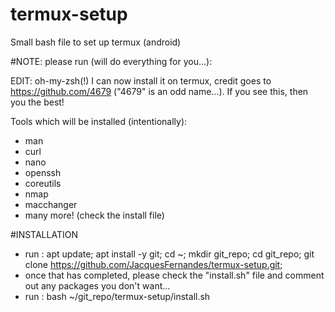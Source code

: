 # termux-setup
Small bash file to set up termux (android) 

#NOTE:
please run (will do everything for you...):


EDIT: oh-my-zsh(!) I can now install it on termux, credit goes to https://github.com/4679 ("4679" is an odd name...). If you see this, then 
you the best!

Tools which will be installed (intentionally):
 - man
 - curl
 - nano
 - openssh
 - coreutils
 - nmap
 - macchanger
 - many more! (check the install file)

#INSTALLATION
 - run : apt update; apt install -y git; cd ~; mkdir git_repo; cd git_repo; git clone https://github.com/JacquesFernandes/termux-setup.git;
 - once that has completed, please check the "install.sh" file and comment out any packages you don't want...
 - run : bash ~/git_repo/termux-setup/install.sh
